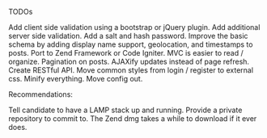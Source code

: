 TODOs

Add client side validation using a bootstrap or jQuery plugin.
Add additional server side validation.
Add a salt and hash password.
Improve the basic schema by adding display name support, geolocation, and timestamps to posts.
Port to Zend Framework or Code Igniter. MVC is easier to read / organize. 
Pagination on posts.
AJAXify updates instead of page refresh.
Create RESTful API.
Move common styles from login / register to external css.
Minify everything.
Move config out.

Recommendations:

Tell candidate to have a LAMP stack up and running.
Provide a private repository to commit to.
The Zend dmg takes a while to download if it ever does.
